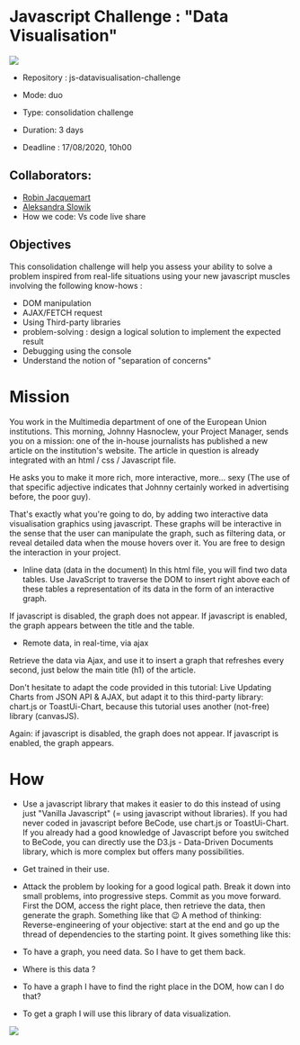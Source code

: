 # Javascript Challenge : "Data Visualisation"

<img src ="https://www.jstips.co/assets/images/jstips-animation.gif">

- Repository : js-datavisualisation-challenge

- Mode: duo

- Type: consolidation challenge

- Duration: 3 days

- Deadline : 17/08/2020, 10h00

## Collaborators: 

- [Robin Jacquemart ](https://github.com/JackRob)
- [Aleksandra Slowik](https://github.com/88aleksandra88)
- How we code: Vs code live share

## Objectives

This consolidation challenge will help you assess your ability to solve a problem inspired from real-life situations using your new javascript muscles involving the following know-hows :

- DOM manipulation
- AJAX/FETCH request
- Using Third-party libraries
- problem-solving : design a logical solution to implement the expected result
- Debugging using the console
- Understand the notion of "separation of concerns"

# Mission

You work in the Multimedia department of one of the European Union institutions. This morning, Johnny Hasnoclew, your Project Manager, sends you on a mission: one of the in-house journalists has published a new article on the institution's website. The article in question is already integrated with an html / css / Javascript file.

He asks you to make it more rich, more interactive, more... sexy (The use of that specific adjective indicates that Johnny certainly worked in advertising before, the poor guy).

That's exactly what you're going to do, by adding two interactive data visualisation graphics using javascript. These graphs will be interactive in the sense that the user can manipulate the graph, such as filtering data, or reveal detailed data when the mouse hovers over it. You are free to design the interaction in your project.

- Inline data (data in the document)
In this html file, you will find two data tables. Use JavaScript to traverse the DOM to insert right above each of these tables a representation of its data in the form of an interactive graph.

If javascript is disabled, the graph does not appear. If javascript is enabled, the graph appears between the title and the table.

- Remote data, in real-time, via ajax

Retrieve the data via Ajax, and use it to insert a graph that refreshes every second, just below the main title (h1) of the article.

Don't hesitate to adapt the code provided in this tutorial: Live Updating Charts from JSON API & AJAX, but adapt it to this third-party library: chart.js or ToastUi-Chart, because this tutorial uses another (not-free) library (canvasJS).

Again: if javascript is disabled, the graph does not appear. If javascript is enabled, the graph appears.

# How 

- Use a javascript library that makes it easier to do this instead of using just "Vanilla Javascript" (= using javascript without libraries). If you had never coded in javascript before BeCode, use chart.js or ToastUi-Chart. If you already had a good knowledge of Javascript before you switched to BeCode, you can directly use the D3.js - Data-Driven Documents library, which is more complex but offers many possibilities.

- Get trained in their use.

- Attack the problem by looking for a good logical path. Break it down into small problems, into progressive steps. Commit as you move forward. First the DOM, access the right place, then retrieve the data, then generate the graph. Something like that 😉
A method of thinking: Reverse-engineering of your objective: start at the end and go up the thread of dependencies to the starting point. It gives something like this:

- To have a graph, you need data. So I have to get them back.
- Where is this data ?
- To have a graph I have to find the right place in the DOM, how can I do that?
- To get a graph I will use this library of data visualization. 

<img src ="https://thumbs.gfycat.com/QualifiedLastAngwantibo-size_restricted.gif">

